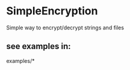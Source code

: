 # SimpleEncryption

Simple way to encrypt/decrypt strings and files

## see examples in:

examples/*

